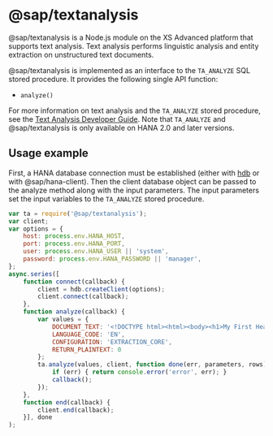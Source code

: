# @sap/textanalysis

@sap/textanalysis is a Node.js module on the XS Advanced platform that supports text analysis. Text analysis performs linguistic analysis and entity extraction on unstructured text documents.

@sap/textanalysis is implemented as an interface to the `TA_ANALYZE` SQL stored procedure. It provides the following single API function:
- `analyze()`

For more information on text analysis and the `TA_ANALYZE` stored procedure, see the [Text Analysis Developer Guide](http://help.sap.com/hana/SAP_HANA_Text_Analysis_Developer_Guide_en.pdf).
Note that `TA_ANALYZE` and @sap/textanalysis is only available on HANA 2.0 and later versions.

## Usage example
First, a HANA database connection must be established (either with [hdb](https://github.com/SAP/node-hdb) or with @sap/hana-client). Then the client database object can be passed to the analyze method along with the input parameters. The input parameters set the input variables to the `TA_ANALYZE` stored procedure.

```javascript
var ta = require('@sap/textanalysis');
var client;
var options = {
    host: process.env.HANA_HOST,
    port: process.env.HANA_PORT,
    user: process.env.HANA_USER || 'system',
    password: process.env.HANA_PASSWORD || 'manager',
};
async.series([
	function connect(callback) {
		client = hdb.createClient(options);
		client.connect(callback);
	},
	function analyze(callback) {
		var values = {
			DOCUMENT_TEXT: '<!DOCTYPE html><html><body><h1>My First Heading</h1><p>My first paragraph.</p></body></html>',
			LANGUAGE_CODE: 'EN',
			CONFIGURATION: 'EXTRACTION_CORE',
			RETURN_PLAINTEXT: 0
		};
		ta.analyze(values, client, function done(err, parameters, rows) {
			if (err) { return console.error('error', err); }
			callback();
		});
	},
	function end(callback) {
		client.end(callback);
	}], done
);
```
